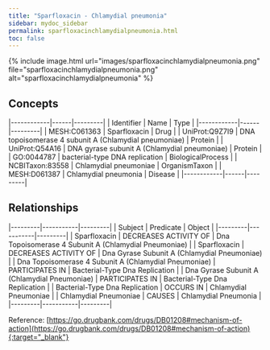 ```yaml
---
title: "Sparfloxacin - Chlamydial pneumonia"
sidebar: mydoc_sidebar
permalink: sparfloxacinchlamydialpneumonia.html
toc: false 
---
```


{% include image.html url="images/sparfloxacinchlamydialpneumonia.png" file="sparfloxacinchlamydialpneumonia.png" alt="sparfloxacinchlamydialpneumonia" %}

## Concepts

|------------|------|---------|
| Identifier | Name | Type    |
|------------|------|---------|
| MESH:C061363 | Sparfloxacin | Drug |
| UniProt:Q9Z7I9 | DNA topoisomerase 4 subunit A (Chlamydial pneumoniae) | Protein |
| UniProt:Q54A16 | DNA gyrase subunit A (Chlamydial pneumoniae) | Protein |
| GO:0044787 | bacterial-type DNA replication | BiologicalProcess |
| NCBITaxon:83558 | Chlamydial pneumoniae | OrganismTaxon |
| MESH:D061387 | Chlamydial pneumonia | Disease |
|------------|------|---------|

## Relationships

|---------|-----------|---------|
| Subject | Predicate | Object  |
|---------|-----------|---------|
| Sparfloxacin | DECREASES ACTIVITY OF | Dna Topoisomerase 4 Subunit A (Chlamydial Pneumoniae) |
| Sparfloxacin | DECREASES ACTIVITY OF | Dna Gyrase Subunit A (Chlamydial Pneumoniae) |
| Dna Topoisomerase 4 Subunit A (Chlamydial Pneumoniae) | PARTICIPATES IN | Bacterial-Type Dna Replication |
| Dna Gyrase Subunit A (Chlamydial Pneumoniae) | PARTICIPATES IN | Bacterial-Type Dna Replication |
| Bacterial-Type Dna Replication | OCCURS IN | Chlamydial Pneumoniae |
| Chlamydial Pneumoniae | CAUSES | Chlamydial Pneumonia |
|---------|-----------|---------|

Reference: [https://go.drugbank.com/drugs/DB01208#mechanism-of-action](https://go.drugbank.com/drugs/DB01208#mechanism-of-action){:target="_blank"}